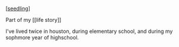 [[seedling]]

Part of my [[life story]]

I've lived twice in houston, during elementary school, and during my sophmore year of highschool.



[//begin]: # "Autogenerated link references for markdown compatibility"
[seedling]: seedling "seedling"
[//end]: # "Autogenerated link references"